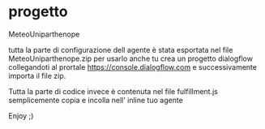 # progetto
MeteoUniparthenope 

tutta la parte di configurazione dell agente è stata esportata nel file MeteoUniparthenope.zip 
per usarlo anche tu crea un progetto dialogflow collegandoti al prortale https://console.dialogflow.com 
e successivamente importa il file zip. 

Tutta la parte di codice invece è contenuta nel file fulfillment.js semplicemente copia e incolla nell' 
inline tuo agente 

Enjoy ;)
